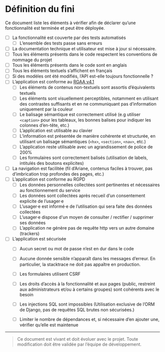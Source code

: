 # Définition du fini

Ce document liste les éléments à vérifier afin de déclarer qu’une fonctionnalité est terminée et peut être déployée.

  - [ ] La fonctionnalité est couverte par des tests automatisés
    - [ ] L’ensemble des tests passe sans erreurs
  - [ ] La documentation technique et utilisateur est mise à jour si nécessaire.
  - [ ] Tous les éléments présents dans le code respectent les conventions de nommage du projet
  - [ ] Tous les éléments présents dans le code sont en anglais
  - [ ] Tous les éléments textuels s’affichent en français
  - [ ] Si des modèles ont été modifiés, l’API est-elle toujours fonctionnelle ?
  - [ ] L’application est conforme au [RGAA v4.1](https://accessibilite.numerique.gouv.fr/)
    - [ ] Les éléments de contenus non-textuels sont assortis d’équivalents textuels
    - [ ] Les éléments sont visuellement perceptibles, notamment en utilisant des contrastes suffisants et en ne communiquant pas d’information uniquement par la couleur
    - [ ] Le balisage sémantique est correctement utilisé (e.g utiliser `<caption>` pour les tableaux, les bonnes balises pour indiquer les colonnes d’en-tête, etc.)
    - [ ] L’application est utilisable au clavier
    - [ ] L’information est présentée de manière cohérente et structurée, en utilisant un balisage sémantiques (`<hx>`, `<section>`, `<nav>`, etc.)
    - [ ] L’application reste utilisable avec un agrandissement de police de 200%
    - [ ] Les formulaires sont correctement balisés (utilisation de labels, intitulés des boutons explicites)
  - [ ] La navigation est facilitée (fil d’Ariane, contenus faciles à trouver, pas d’imbrication trop profondes des pages, etc.)
  - [ ] L’application est conforme au RGPD
    - [ ] Les données personnelles collectées sont pertinentes et nécessaires au fonctionnement du service
    - [ ] Les données sont collectées après recueil d’un consentement explicite de l’usager·e
    - [ ] L’usager·e est informé·e de l’utilisation qui sera faite des données collectées
    - [ ] L’usager·e dispose d'un moyen de consulter / rectifier / supprimer ses données
    - [ ] L’application ne génère pas de requête http vers un autre domaine (trackers)
  - [ ] L’application est sécurisée
    - [ ] Aucun secret ou mot de passe n’est en dur dans le code
    - [ ] Aucune donnée sensible n’apparaît dans les messages d’erreur. En particulier, la stacktrace ne doit pas appaître en production.
    - [ ] Les formulaires utilisent CSRF
    - [ ] Les droits d’accès à la fonctionnalité et aux pages (public, restreint aux administrateurs et/ou à certains groupes) sont cohérents avec le besoin
    - [ ] Les injections SQL sont impossibles (Utilisation exclusive de l’ORM de Django, pas de requêtes SQL brutes non sécurisées.)
    - [ ] Limiter le nombre de dépendances et, si nécessaire d’en ajouter une, vérifier qu’elle est maintenue


---

> Ce document est vivant et doit évoluer avec le projet. Toute modification doit être validée par l’équipe de développement.

